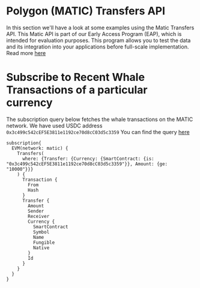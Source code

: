# Polygon (MATIC) Transfers API

In this section we'll have a look at some examples using the Matic Transfers API.
This Matic API is part of our Early Access Program (EAP), which is intended for evaluation purposes.
This program allows you to test the data and its integration into your applications before full-scale implementation. Read more [here](https://docs.bitquery.io/docs/graphql/dataset/EAP/)

# Subscribe to Recent Whale Transactions of a particular currency

The subscription query below fetches the whale transactions on the MATIC network. We have used USDC address `0x3c499c542cEF5E3811e1192ce70d8cC03d5c3359`
You can find the query [here](https://ide.bitquery.io/Whale-transfers-of-USDC-on-matic)

```
subscription{
  EVM(network: matic) {
    Transfers(
      where: {Transfer: {Currency: {SmartContract: {is: "0x3c499c542cEF5E3811e1192ce70d8cC03d5c3359"}}, Amount: {ge: "10000"}}}
    ) {
      Transaction {
        From
        Hash
      }
      Transfer {
        Amount
        Sender
        Receiver
        Currency {
          SmartContract
          Symbol
          Name
          Fungible
          Native
        }
        Id
      }
    }
  }
}


```
